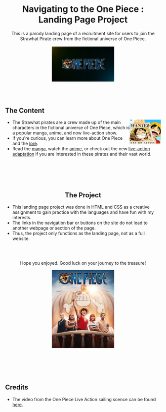 <h1 align="center">Navigating to the One Piece : Landing Page Project</h1>
<p align="center">
  This is a parody landing page of a recruitment site for users to join the Strawhat Pirate crew from the fictional universe of One Piece.
  <br></br>

  <img width="40%" height="40%" src="https://github.com/m-saylor/one-piece-landing-page/blob/main/readme-media/one-piece-logo-black-background.jpg">
</p>

<br></br>

## The Content
<img src="https://github.com/m-saylor/one-piece-landing-page/blob/main/readme-media/luffy-wanted-poster.gif" height="20%" width="20%" align="right"/>

- The Strawhat pirates are a crew made up of the main characters in the fictional universe of One Piece, which is a popular manga, anime, and now live-action show.
- If you're curious, you can learn more about One Piece and the [lore](https://onepiece.fandom.com/wiki/One_Piece_Wiki).
- Read the [manga](https://mangaplus.shueisha.co.jp/titles/100020), watch the [anime](https://www.crunchyroll.com/series/GRMG8ZQZR/one-piece), or check out the new [live-action adaptation](https://www.netflix.com/title/80217863) if you are interested in these pirates and their vast world.

<br></br>
<br></br>

<h2 align="center">The Project</h2>

- This landing page project was done in HTML and CSS as a creative assignment to gain practice with the languages and have fun with my interests.
- The links in the navigation bar or buttons on the site do not lead to another webpage or section of the page.
- Thus, the project only functions as the landing page, not as a full website.

<br></br>

<p align="center">
  Hope you enjoyed. Good luck on your journey to the treasure!
</p>

<p align="center">
  <img width="40%" height="40%" src="https://github.com/m-saylor/one-piece-landing-page/blob/main/readme-media/one-piece-liveaction-poster.jpg">
</p>

<br></br>
<br></br>

## Credits
- The video from the One Piece Live Action sailing scence can be found [here](https://youtu.be/AaUcgtfATiE?si=0-QBdGpiVOELBEUc).
